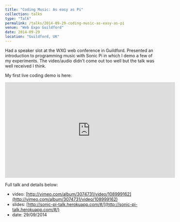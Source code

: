 ```yaml
---
title: "Coding Music: As easy as Pi"
collection: talks
type: "Talk"
permalink: /talks/2014-09-29-coding-music-as-easy-as-pi
venue: "Web Expo Guildford"
date: 2014-09-29
location: "Guildford, UK"
---
```


Had a speaker slot at the WXG web conference in Guildford. Presented an introduction to programming music with Sonic Pi in which I demo a few of my experiments. The video/audio didn't come out too well but the talk was well received I think.

My first live coding demo is here:

<iframe width="560" height="315" src="https://www.youtube.com/embed/w5smBWMCN5k" title="YouTube video player" frameborder="0" allow="accelerometer; autoplay; clipboard-write; encrypted-media; gyroscope; picture-in-picture" allowfullscreen></iframe>

Full talk and details below:

  * video: [http://vimeo.com/album/3074731/video/108999162](http://vimeo.com/album/3074731/video/108999162)
  * slides: [http://sonic-pi-talk.herokuapp.com/#/](http://sonic-pi-talk.herokuapp.com/#/)
  * date: 29/09/2014

<script src="https://gist.github.com/xavriley/ab0e7ad9b956c18af9f9.js"></script>
